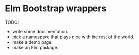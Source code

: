 Elm Bootstrap wrappers
======================

TODO:
 - write some documentation.
 - pick a namespace that plays nice with the rest of the world.
 - make a demo page.
 - make an Elm package.
